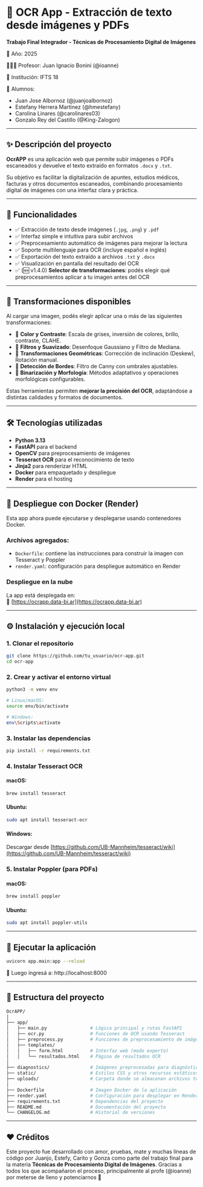 # 🧾 OCR App - Extracción de texto desde imágenes y PDFs

**Trabajo Final Integrador - Técnicas de Procesamiento Digital de Imágenes**

📅 Año: 2025

👨🏻‍🏫 Profesor: Juan Ignacio Bonini (@ioanne)

🏫 Institución: IFTS 18

👤 Alumnos:
- Juan Jose Albornoz (@juanjoalbornoz)
- Estefany Herrera Martinez (@hmestefany)
- Carolina Linares (@carolinares03)
- Gonzalo Rey del Castillo (@King-Zalogon)

---

## ✨ Descripción del proyecto

**OcrAPP** es una aplicación web que permite subir imágenes o PDFs escaneados y devuelve el texto extraído en formatos `.docx` y `.txt`.

Su objetivo es facilitar la digitalización de apuntes, estudios médicos, facturas y otros documentos escaneados, combinando procesamiento digital de imágenes con una interfaz clara y práctica.

---

## 🚀 Funcionalidades

- ✅ Extracción de texto desde imágenes (`.jpg`, `.png`) y `.pdf`  
- ✅ Interfaz simple e intuitiva para subir archivos  
- ✅ Preprocesamiento automático de imágenes para mejorar la lectura  
- ✅ Soporte multilenguaje para OCR (incluye español e inglés)  
- ✅ Exportación del texto extraído a archivos `.txt` y `.docx` 
- ✅ Visualización en pantalla del resultado del OCR  
- ✅ (🆕 v1.4.0) **Selector de transformaciones**: podés elegir qué preprocesamientos aplicar a tu imagen antes del OCR

---

## 🧪 Transformaciones disponibles

Al cargar una imagen, podés elegir aplicar una o más de las siguientes transformaciones:

- 🔘 **Color y Contraste**: Escala de grises, inversión de colores, brillo, contraste, CLAHE.
- 🔘 **Filtros y Suavizado**: Desenfoque Gaussiano y Filtro de Mediana.
- 🔘 **Transformaciones Geométricas**: Corrección de inclinación (Deskew), Rotación manual.
- 🔘 **Detección de Bordes**: Filtro de Canny con umbrales ajustables.
- 🔘 **Binarización y Morfología**: Métodos adaptativos y operaciones morfológicas configurables.

Estas herramientas permiten **mejorar la precisión del OCR**, adaptándose a distintas calidades y formatos de documentos.

---

## 🛠️ Tecnologías utilizadas

- **Python 3.13**
- **FastAPI** para el backend
- **OpenCV** para preprocesamiento de imágenes
- **Tesseract OCR** para el reconocimiento de texto
- **Jinja2** para renderizar HTML
- **Docker** para empaquetado y despliegue
- **Render** para el hosting

---

## 🐳 Despliegue con Docker (Render)

Esta app ahora puede ejecutarse y desplegarse usando contenedores Docker.

### Archivos agregados:

- `Dockerfile`: contiene las instrucciones para construir la imagen con Tesseract y Poppler
- `render.yaml`: configuración para despliegue automático en Render

### Despliegue en la nube

La app está desplegada en:  
🔗 [https://ocrapp.data-bi.ar](https://ocrapp.data-bi.ar)

---

## ⚙️ Instalación y ejecución local

### 1. Clonar el repositorio

```bash
git clone https://github.com/tu_usuario/ocr-app.git
cd ocr-app
```

### 2. Crear y activar el entorno virtual

```bash
python3 -m venv env

# Linux/macOS:
source env/bin/activate

# Windows:
env\Scripts\activate
```

### 3. Instalar las dependencias

```bash
pip install -r requirements.txt
```

### 4. Instalar Tesseract OCR

#### macOS:

```bash
brew install tesseract
```

#### Ubuntu:

```bash
sudo apt install tesseract-ocr
```

#### Windows:

Descargar desde [https://github.com/UB-Mannheim/tesseract/wiki](https://github.com/UB-Mannheim/tesseract/wiki)

### 5. Instalar Poppler (para PDFs)

#### macOS:

```bash
brew install poppler
```

#### Ubuntu:

```bash
sudo apt install poppler-utils
```

---

## 🚀 Ejecutar la aplicación

```bash
uvicorn app.main:app --reload
```

📎 Luego ingresá a: http://localhost:8000

---

## 📂 Estructura del proyecto

```bash
OcrAPP/
│
├── app/
│   ├── main.py                # Lógica principal y rutas FastAPI
│   ├── ocr.py                 # Funciones de OCR usando Tesseract
│   ├── preprocess.py          # Funciones de preprocesamiento de imágenes
│   ├── templates/
│   │   ├── form.html          # Interfaz web (modo experto)
│   │   └── resultados.html    # Página de resultados OCR
│
├── diagnostics/               # Imágenes preprocesadas para diagnóstico 
├── static/                    # Estilos CSS y otros recursos estáticos
├── uploads/                   # Carpeta donde se almacenan archivos temporales subidos
│
├── Dockerfile                 # Imagen Docker de la aplicación
├── render.yaml                # Configuración para desplegar en Render
├── requirements.txt           # Dependencias del proyecto
├── README.md                  # Documentación del proyecto
└── CHANGELOG.md               # Historial de versiones
```

---

## ❤️ Créditos

Este proyecto fue desarrollado con amor, pruebas, mate y muchas líneas de código por Juanjo, Estefy, Carito y Gonza como parte del trabajo final para la materia **Técnicas de Procesamiento Digital de Imágenes**. Gracias a todos los que acompañaron el proceso, principalmente al profe (@ioanne) por meterse de lleno y potenciarnos 🤗
